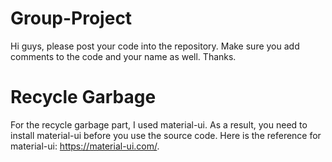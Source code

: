 # Group-Project
Hi guys, please post your code into the repository. Make sure you add comments to the code and your name as well. Thanks. 

# Recycle Garbage
For the recycle garbage part, I used material-ui. As a result, you need to install material-ui before you use the source code.
Here is the reference for material-ui: https://material-ui.com/.
